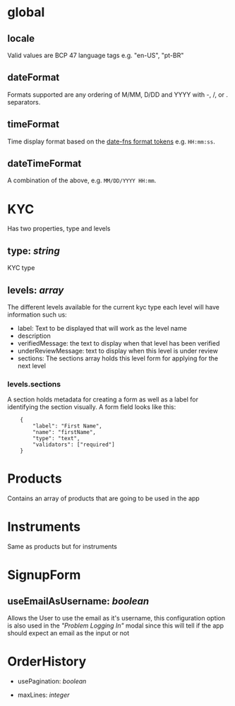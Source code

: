 # global

## locale
Valid values are BCP 47 language tags e.g. "en-US", "pt-BR"

## dateFormat
Formats supported are any ordering of M/MM, D/DD and YYYY with -, /, or . separators.

## timeFormat
Time display format based on the [date-fns format tokens](https://date-fns.org/v1.29.0/docs/format) e.g. `HH:mm:ss`.

## dateTimeFormat
A combination of the above, e.g. `MM/DD/YYYY HH:mm`.

# KYC
Has two properties, type and levels

## type: *string*
KYC type

## levels: *array* 
The different levels available for the current kyc type each level will have information such us:

* label: Text to be displayed that will work as the level name
* description
* verifiedMessage: the text to display when that level has been verified
* underReviewMessage: text to display when this level is under review
* sections: The sections array holds this level form for applying for the next level

### levels.sections

A section holds metadata for creating a form as well as a label for identifying the section visually. 
A form field looks like this:
```
    {
        "label": "First Name",
        "name": "firstName",
        "type": "text",
        "validators": ["required"]
    }
```
# Products
Contains an array of products that are going to be used in the app

# Instruments
Same as products but for instruments

# SignupForm
## useEmailAsUsername: *boolean*
Allows the User to use the email as it's username, this configuration option is also used in the *"Problem Logging In"* modal
since this will tell if the app should expect an email as the input or not

# OrderHistory
 * usePagination: *boolean*
 
 * maxLines: *integer*
